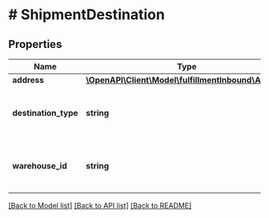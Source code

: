# # ShipmentDestination

## Properties

Name | Type | Description | Notes
------------ | ------------- | ------------- | -------------
**address** | [**\OpenAPI\Client\Model\fulfillmentInbound\Address**](Address.md) |  | [optional]
**destination_type** | **string** | The type of destination for this shipment. Possible values: &#x60;AMAZON_OPTIMIZED&#x60;, &#x60;AMAZON_WAREHOUSE&#x60;. |
**warehouse_id** | **string** | The warehouse that the shipment should be sent to. Empty if the destination type is &#x60;AMAZON_OPTIMIZED&#x60;. | [optional]

[[Back to Model list]](../../README.md#models) [[Back to API list]](../../README.md#endpoints) [[Back to README]](../../README.md)
